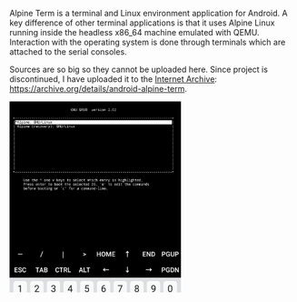 Alpine Term is a terminal and Linux environment application for Android. A key difference of other terminal applications is that it uses Alpine Linux running inside the headless x86_64 machine emulated with QEMU. Interaction with the operating system is done through terminals which are attached to the serial consoles.

Sources are so big so they cannot be uploaded here. Since project is discontinued, I have uploaded it to the [Internet Archive](https://archive.org): https://archive.org/details/android-alpine-term.

<img alt="Demo screenshot" src="screenshot.gif" width="60%">
